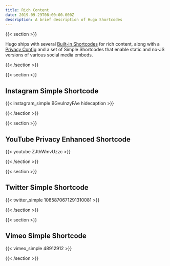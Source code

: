 ```yaml
---
title: Rich Content
date: 2019-09-29T08:00:00.000Z
description: A brief description of Hugo Shortcodes
---
```


{{< section >}}

Hugo ships with several [Built-in Shortcodes](https://gohugo.io/content-management/shortcodes/#use-hugo-s-built-in-shortcodes) for rich content, along with a [Privacy Config](https://gohugo.io/about/hugo-and-gdpr/) and a set of Simple Shortcodes that enable static and no-JS versions of various social media embeds.

<!--more-->

{{< /section >}}



{{< section >}}

## Instagram Simple Shortcode

{{< instagram_simple BGvuInzyFAe hidecaption >}}

{{< /section >}}



{{< section >}}

## YouTube Privacy Enhanced Shortcode

{{< youtube ZJthWmvUzzc >}}

{{< /section >}}



{{< section >}}

## Twitter Simple Shortcode

{{< twitter_simple 1085870671291310081 >}}

{{< /section >}}



{{< section >}}

## Vimeo Simple Shortcode

{{< vimeo_simple 48912912 >}}

{{< /section >}}
